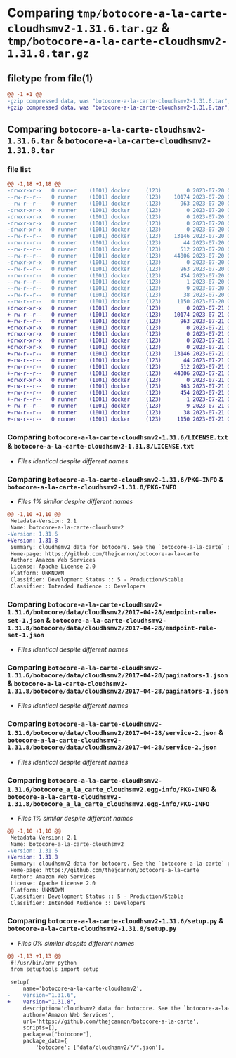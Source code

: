 # Comparing `tmp/botocore-a-la-carte-cloudhsmv2-1.31.6.tar.gz` & `tmp/botocore-a-la-carte-cloudhsmv2-1.31.8.tar.gz`

## filetype from file(1)

```diff
@@ -1 +1 @@
-gzip compressed data, was "botocore-a-la-carte-cloudhsmv2-1.31.6.tar", last modified: Thu Jul 20 01:20:04 2023, max compression
+gzip compressed data, was "botocore-a-la-carte-cloudhsmv2-1.31.8.tar", last modified: Fri Jul 21 01:21:12 2023, max compression
```

## Comparing `botocore-a-la-carte-cloudhsmv2-1.31.6.tar` & `botocore-a-la-carte-cloudhsmv2-1.31.8.tar`

### file list

```diff
@@ -1,18 +1,18 @@
-drwxr-xr-x   0 runner    (1001) docker     (123)        0 2023-07-20 01:20:04.014551 botocore-a-la-carte-cloudhsmv2-1.31.6/
--rw-r--r--   0 runner    (1001) docker     (123)    10174 2023-07-20 01:20:03.000000 botocore-a-la-carte-cloudhsmv2-1.31.6/LICENSE.txt
--rw-r--r--   0 runner    (1001) docker     (123)      963 2023-07-20 01:20:04.014551 botocore-a-la-carte-cloudhsmv2-1.31.6/PKG-INFO
-drwxr-xr-x   0 runner    (1001) docker     (123)        0 2023-07-20 01:20:04.014551 botocore-a-la-carte-cloudhsmv2-1.31.6/botocore/
-drwxr-xr-x   0 runner    (1001) docker     (123)        0 2023-07-20 01:20:04.014551 botocore-a-la-carte-cloudhsmv2-1.31.6/botocore/data/
-drwxr-xr-x   0 runner    (1001) docker     (123)        0 2023-07-20 01:20:04.014551 botocore-a-la-carte-cloudhsmv2-1.31.6/botocore/data/cloudhsmv2/
-drwxr-xr-x   0 runner    (1001) docker     (123)        0 2023-07-20 01:20:04.014551 botocore-a-la-carte-cloudhsmv2-1.31.6/botocore/data/cloudhsmv2/2017-04-28/
--rw-r--r--   0 runner    (1001) docker     (123)    13146 2023-07-20 01:19:55.000000 botocore-a-la-carte-cloudhsmv2-1.31.6/botocore/data/cloudhsmv2/2017-04-28/endpoint-rule-set-1.json
--rw-r--r--   0 runner    (1001) docker     (123)       44 2023-07-20 01:19:55.000000 botocore-a-la-carte-cloudhsmv2-1.31.6/botocore/data/cloudhsmv2/2017-04-28/examples-1.json
--rw-r--r--   0 runner    (1001) docker     (123)      512 2023-07-20 01:19:55.000000 botocore-a-la-carte-cloudhsmv2-1.31.6/botocore/data/cloudhsmv2/2017-04-28/paginators-1.json
--rw-r--r--   0 runner    (1001) docker     (123)    44006 2023-07-20 01:19:55.000000 botocore-a-la-carte-cloudhsmv2-1.31.6/botocore/data/cloudhsmv2/2017-04-28/service-2.json
-drwxr-xr-x   0 runner    (1001) docker     (123)        0 2023-07-20 01:20:04.014551 botocore-a-la-carte-cloudhsmv2-1.31.6/botocore_a_la_carte_cloudhsmv2.egg-info/
--rw-r--r--   0 runner    (1001) docker     (123)      963 2023-07-20 01:20:03.000000 botocore-a-la-carte-cloudhsmv2-1.31.6/botocore_a_la_carte_cloudhsmv2.egg-info/PKG-INFO
--rw-r--r--   0 runner    (1001) docker     (123)      454 2023-07-20 01:20:03.000000 botocore-a-la-carte-cloudhsmv2-1.31.6/botocore_a_la_carte_cloudhsmv2.egg-info/SOURCES.txt
--rw-r--r--   0 runner    (1001) docker     (123)        1 2023-07-20 01:20:03.000000 botocore-a-la-carte-cloudhsmv2-1.31.6/botocore_a_la_carte_cloudhsmv2.egg-info/dependency_links.txt
--rw-r--r--   0 runner    (1001) docker     (123)        9 2023-07-20 01:20:03.000000 botocore-a-la-carte-cloudhsmv2-1.31.6/botocore_a_la_carte_cloudhsmv2.egg-info/top_level.txt
--rw-r--r--   0 runner    (1001) docker     (123)       38 2023-07-20 01:20:04.014551 botocore-a-la-carte-cloudhsmv2-1.31.6/setup.cfg
--rw-r--r--   0 runner    (1001) docker     (123)     1150 2023-07-20 01:20:03.000000 botocore-a-la-carte-cloudhsmv2-1.31.6/setup.py
+drwxr-xr-x   0 runner    (1001) docker     (123)        0 2023-07-21 01:21:12.334762 botocore-a-la-carte-cloudhsmv2-1.31.8/
+-rw-r--r--   0 runner    (1001) docker     (123)    10174 2023-07-21 01:21:12.000000 botocore-a-la-carte-cloudhsmv2-1.31.8/LICENSE.txt
+-rw-r--r--   0 runner    (1001) docker     (123)      963 2023-07-21 01:21:12.334762 botocore-a-la-carte-cloudhsmv2-1.31.8/PKG-INFO
+drwxr-xr-x   0 runner    (1001) docker     (123)        0 2023-07-21 01:21:12.334762 botocore-a-la-carte-cloudhsmv2-1.31.8/botocore/
+drwxr-xr-x   0 runner    (1001) docker     (123)        0 2023-07-21 01:21:12.334762 botocore-a-la-carte-cloudhsmv2-1.31.8/botocore/data/
+drwxr-xr-x   0 runner    (1001) docker     (123)        0 2023-07-21 01:21:12.334762 botocore-a-la-carte-cloudhsmv2-1.31.8/botocore/data/cloudhsmv2/
+drwxr-xr-x   0 runner    (1001) docker     (123)        0 2023-07-21 01:21:12.334762 botocore-a-la-carte-cloudhsmv2-1.31.8/botocore/data/cloudhsmv2/2017-04-28/
+-rw-r--r--   0 runner    (1001) docker     (123)    13146 2023-07-21 01:21:06.000000 botocore-a-la-carte-cloudhsmv2-1.31.8/botocore/data/cloudhsmv2/2017-04-28/endpoint-rule-set-1.json
+-rw-r--r--   0 runner    (1001) docker     (123)       44 2023-07-21 01:21:06.000000 botocore-a-la-carte-cloudhsmv2-1.31.8/botocore/data/cloudhsmv2/2017-04-28/examples-1.json
+-rw-r--r--   0 runner    (1001) docker     (123)      512 2023-07-21 01:21:06.000000 botocore-a-la-carte-cloudhsmv2-1.31.8/botocore/data/cloudhsmv2/2017-04-28/paginators-1.json
+-rw-r--r--   0 runner    (1001) docker     (123)    44006 2023-07-21 01:21:06.000000 botocore-a-la-carte-cloudhsmv2-1.31.8/botocore/data/cloudhsmv2/2017-04-28/service-2.json
+drwxr-xr-x   0 runner    (1001) docker     (123)        0 2023-07-21 01:21:12.334762 botocore-a-la-carte-cloudhsmv2-1.31.8/botocore_a_la_carte_cloudhsmv2.egg-info/
+-rw-r--r--   0 runner    (1001) docker     (123)      963 2023-07-21 01:21:12.000000 botocore-a-la-carte-cloudhsmv2-1.31.8/botocore_a_la_carte_cloudhsmv2.egg-info/PKG-INFO
+-rw-r--r--   0 runner    (1001) docker     (123)      454 2023-07-21 01:21:12.000000 botocore-a-la-carte-cloudhsmv2-1.31.8/botocore_a_la_carte_cloudhsmv2.egg-info/SOURCES.txt
+-rw-r--r--   0 runner    (1001) docker     (123)        1 2023-07-21 01:21:12.000000 botocore-a-la-carte-cloudhsmv2-1.31.8/botocore_a_la_carte_cloudhsmv2.egg-info/dependency_links.txt
+-rw-r--r--   0 runner    (1001) docker     (123)        9 2023-07-21 01:21:12.000000 botocore-a-la-carte-cloudhsmv2-1.31.8/botocore_a_la_carte_cloudhsmv2.egg-info/top_level.txt
+-rw-r--r--   0 runner    (1001) docker     (123)       38 2023-07-21 01:21:12.334762 botocore-a-la-carte-cloudhsmv2-1.31.8/setup.cfg
+-rw-r--r--   0 runner    (1001) docker     (123)     1150 2023-07-21 01:21:12.000000 botocore-a-la-carte-cloudhsmv2-1.31.8/setup.py
```

### Comparing `botocore-a-la-carte-cloudhsmv2-1.31.6/LICENSE.txt` & `botocore-a-la-carte-cloudhsmv2-1.31.8/LICENSE.txt`

 * *Files identical despite different names*

### Comparing `botocore-a-la-carte-cloudhsmv2-1.31.6/PKG-INFO` & `botocore-a-la-carte-cloudhsmv2-1.31.8/PKG-INFO`

 * *Files 1% similar despite different names*

```diff
@@ -1,10 +1,10 @@
 Metadata-Version: 2.1
 Name: botocore-a-la-carte-cloudhsmv2
-Version: 1.31.6
+Version: 1.31.8
 Summary: cloudhsmv2 data for botocore. See the `botocore-a-la-carte` package for more info.
 Home-page: https://github.com/thejcannon/botocore-a-la-carte
 Author: Amazon Web Services
 License: Apache License 2.0
 Platform: UNKNOWN
 Classifier: Development Status :: 5 - Production/Stable
 Classifier: Intended Audience :: Developers
```

### Comparing `botocore-a-la-carte-cloudhsmv2-1.31.6/botocore/data/cloudhsmv2/2017-04-28/endpoint-rule-set-1.json` & `botocore-a-la-carte-cloudhsmv2-1.31.8/botocore/data/cloudhsmv2/2017-04-28/endpoint-rule-set-1.json`

 * *Files identical despite different names*

### Comparing `botocore-a-la-carte-cloudhsmv2-1.31.6/botocore/data/cloudhsmv2/2017-04-28/paginators-1.json` & `botocore-a-la-carte-cloudhsmv2-1.31.8/botocore/data/cloudhsmv2/2017-04-28/paginators-1.json`

 * *Files identical despite different names*

### Comparing `botocore-a-la-carte-cloudhsmv2-1.31.6/botocore/data/cloudhsmv2/2017-04-28/service-2.json` & `botocore-a-la-carte-cloudhsmv2-1.31.8/botocore/data/cloudhsmv2/2017-04-28/service-2.json`

 * *Files identical despite different names*

### Comparing `botocore-a-la-carte-cloudhsmv2-1.31.6/botocore_a_la_carte_cloudhsmv2.egg-info/PKG-INFO` & `botocore-a-la-carte-cloudhsmv2-1.31.8/botocore_a_la_carte_cloudhsmv2.egg-info/PKG-INFO`

 * *Files 1% similar despite different names*

```diff
@@ -1,10 +1,10 @@
 Metadata-Version: 2.1
 Name: botocore-a-la-carte-cloudhsmv2
-Version: 1.31.6
+Version: 1.31.8
 Summary: cloudhsmv2 data for botocore. See the `botocore-a-la-carte` package for more info.
 Home-page: https://github.com/thejcannon/botocore-a-la-carte
 Author: Amazon Web Services
 License: Apache License 2.0
 Platform: UNKNOWN
 Classifier: Development Status :: 5 - Production/Stable
 Classifier: Intended Audience :: Developers
```

### Comparing `botocore-a-la-carte-cloudhsmv2-1.31.6/setup.py` & `botocore-a-la-carte-cloudhsmv2-1.31.8/setup.py`

 * *Files 0% similar despite different names*

```diff
@@ -1,13 +1,13 @@
 #!/usr/bin/env python
 from setuptools import setup
 
 setup(
     name='botocore-a-la-carte-cloudhsmv2',
-    version="1.31.6",
+    version="1.31.8",
     description='cloudhsmv2 data for botocore. See the `botocore-a-la-carte` package for more info.',
     author='Amazon Web Services',
     url='https://github.com/thejcannon/botocore-a-la-carte',
     scripts=[],
     packages=["botocore"],
     package_data={
         'botocore': ['data/cloudhsmv2/*/*.json'],
```

